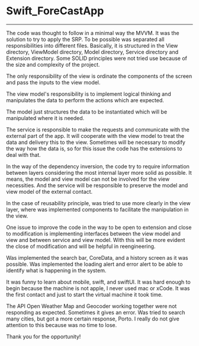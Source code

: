 # Swift_ForeCastApp
_____

The code was thought to follow in a minimal way the MVVM. It was the solution to try to apply
the SRP. To be possible was separated all responsibilities into different files. Basically, it
is structured in the View directory, ViewModel directory, Model directory, Service directory and
Extension directory. Some SOLID principles were not tried use because of the size and complexity
of the project.

The only responsibility of the view is ordinate the components of the screen and pass the inputs
to the view model.

The view model's responsibility is to implement logical thinking and manipulates the data to perform
the actions which are expected.

The model just structures the data to be instantiated which will be manipulated where it is needed.

The service is responsible to make the requests and communicate with the external part of the app.
It will cooperate with the view model to treat the data and delivery this to the view. Sometimes
will be necessary to modify the way how the data is, so for this issue the code has the extensions
to deal with that.

In the way of the dependency inversion, the code try to require information between layers considering
the most internal layer more solid as possible. It means, the model and view model can not be involved
for the view necessities. And the service will be responsible to preserve the model and view model
of the external contact.

In the case of reusability principle, was tried to use more clearly in the view layer, where was
implemented components to facilitate the manipulation in the view.

One issue to improve the code in the way to be open to extension and close to modification is implementing
interfaces between the view model and view and between service and view model. With this will be more evident
the close of modification and will be helpful in reengineering.

Was implemented the search bar, CoreData, and a history screen as it was possible. Was implemented the
loading alert and error alert to be able to identify what is happening in the system.

It was funny to learn about mobile, swift, and swiftUI. It was hard enough to begin because the machine is
not apple, I never used mac or xCode. It was the first contact and just to start the virtual machine it 
took time. 

The API Open Weather Map and Geocoder working together were not responding as expected. Sometimes it gives
an error. Was tried to search many cities, but got a more certain response, Porto. I really do not give
attention to this because was no time to lose.

Thank you for the opportunity!
